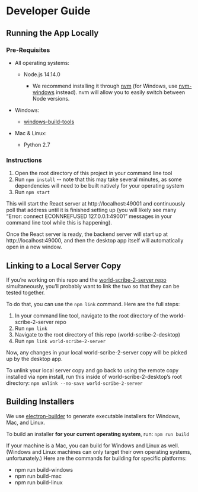 # Developer Guide



## Running the App Locally

### Pre-Requisites

- All operating systems:

  - Node.js 14.14.0

    - We recommend installing it through [nvm](https://github.com/nvm-sh/nvm) (for Windows, use [nvm-windows](https://github.com/coreybutler/nvm-windows) instead). nvm will allow you to easily switch between Node versions.

- Windows:

  - [windows-build-tools](https://www.npmjs.com/package/windows-build-tools)

- Mac & Linux:

  - Python 2.7

### Instructions

1. Open the root directory of this project in your command line tool
2. Run `npm install` -- note that this may take several minutes, as some dependencies will need to be built natively for your operating system
3. Run `npm start`

This will start the React server at http://localhost:49001 and continuously poll that address until it is finished setting up (you will likely see many “Error: connect ECONNREFUSED 127.0.0.1:49001” messages in your command line tool while this is happening).

Once the React server is ready, the backend server will start up at http://localhost:49000, and then the desktop app itself will automatically open in a new window.



## Linking to a Local Server Copy

If you’re working on this repo and the [world-scribe-2-server repo](https://github.com/averi-studios/world-scribe-2-server) simultaneously, you’ll probably want to link the two so that they can be tested together.

To do that, you can use the `npm link` command. Here are the full steps:

1. In your command line tool, navigate to the root directory of the world-scribe-2-server repo
2. Run `npm link`
3. Navigate to the root directory of this repo (world-scribe-2-desktop)
4. Run `npm link world-scribe-2-server`

Now, any changes in your local world-scribe-2-server copy will be picked up by the desktop app.

To unlink your local server copy and go back to using the remote copy installed via npm install, run this inside of world-scribe-2-desktop’s root directory: `npm unlink --no-save world-scribe-2-server`



## Building Installers

We use [electron-builder](https://www.electron.build/) to generate executable installers for Windows, Mac, and Linux.

To build an installer **for your current operating system**, run: `npm run build`

If your machine is a Mac, you can build for Windows and Linux as well. (Windows and Linux machines can only target their own operating systems, unfortunately.) Here are the commands for building for specific platforms:

- npm run build-windows
- npm run build-mac
- npm run build-linux
